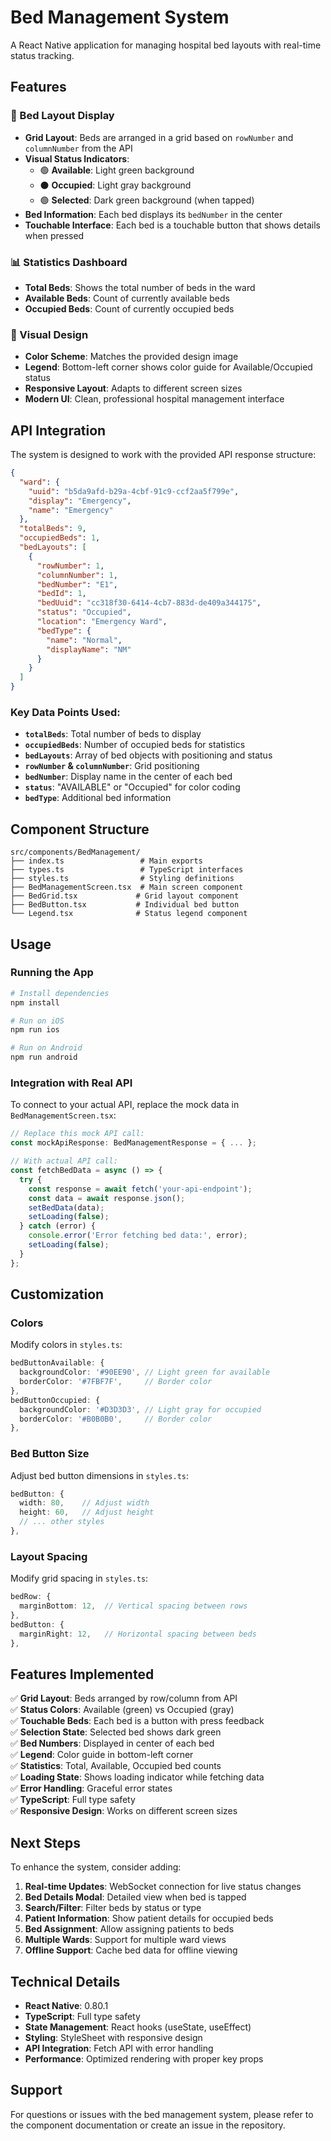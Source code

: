 # Bed Management System

A React Native application for managing hospital bed layouts with real-time status tracking.

## Features

### 🏥 Bed Layout Display

- **Grid Layout**: Beds are arranged in a grid based on `rowNumber` and `columnNumber` from the API
- **Visual Status Indicators**:
  - 🟢 **Available**: Light green background
  - ⚫ **Occupied**: Light gray background
  - 🟢 **Selected**: Dark green background (when tapped)
- **Bed Information**: Each bed displays its `bedNumber` in the center
- **Touchable Interface**: Each bed is a touchable button that shows details when pressed

### 📊 Statistics Dashboard

- **Total Beds**: Shows the total number of beds in the ward
- **Available Beds**: Count of currently available beds
- **Occupied Beds**: Count of currently occupied beds

### 🎨 Visual Design

- **Color Scheme**: Matches the provided design image
- **Legend**: Bottom-left corner shows color guide for Available/Occupied status
- **Responsive Layout**: Adapts to different screen sizes
- **Modern UI**: Clean, professional hospital management interface

## API Integration

The system is designed to work with the provided API response structure:

```json
{
  "ward": {
    "uuid": "b5da9afd-b29a-4cbf-91c9-ccf2aa5f799e",
    "display": "Emergency",
    "name": "Emergency"
  },
  "totalBeds": 9,
  "occupiedBeds": 1,
  "bedLayouts": [
    {
      "rowNumber": 1,
      "columnNumber": 1,
      "bedNumber": "E1",
      "bedId": 1,
      "bedUuid": "cc318f30-6414-4cb7-883d-de409a344175",
      "status": "Occupied",
      "location": "Emergency Ward",
      "bedType": {
        "name": "Normal",
        "displayName": "NM"
      }
    }
  ]
}
```

### Key Data Points Used:

- **`totalBeds`**: Total number of beds to display
- **`occupiedBeds`**: Number of occupied beds for statistics
- **`bedLayouts`**: Array of bed objects with positioning and status
- **`rowNumber` & `columnNumber`**: Grid positioning
- **`bedNumber`**: Display name in the center of each bed
- **`status`**: "AVAILABLE" or "Occupied" for color coding
- **`bedType`**: Additional bed information

## Component Structure

```
src/components/BedManagement/
├── index.ts                 # Main exports
├── types.ts                 # TypeScript interfaces
├── styles.ts                # Styling definitions
├── BedManagementScreen.tsx  # Main screen component
├── BedGrid.tsx             # Grid layout component
├── BedButton.tsx           # Individual bed button
└── Legend.tsx              # Status legend component
```

## Usage

### Running the App

```bash
# Install dependencies
npm install

# Run on iOS
npm run ios

# Run on Android
npm run android
```

### Integration with Real API

To connect to your actual API, replace the mock data in `BedManagementScreen.tsx`:

```typescript
// Replace this mock API call:
const mockApiResponse: BedManagementResponse = { ... };

// With actual API call:
const fetchBedData = async () => {
  try {
    const response = await fetch('your-api-endpoint');
    const data = await response.json();
    setBedData(data);
    setLoading(false);
  } catch (error) {
    console.error('Error fetching bed data:', error);
    setLoading(false);
  }
};
```

## Customization

### Colors

Modify colors in `styles.ts`:

```typescript
bedButtonAvailable: {
  backgroundColor: '#90EE90', // Light green for available
  borderColor: '#7FBF7F',     // Border color
},
bedButtonOccupied: {
  backgroundColor: '#D3D3D3', // Light gray for occupied
  borderColor: '#B0B0B0',     // Border color
},
```

### Bed Button Size

Adjust bed button dimensions in `styles.ts`:

```typescript
bedButton: {
  width: 80,    // Adjust width
  height: 60,   // Adjust height
  // ... other styles
},
```

### Layout Spacing

Modify grid spacing in `styles.ts`:

```typescript
bedRow: {
  marginBottom: 12,  // Vertical spacing between rows
},
bedButton: {
  marginRight: 12,   // Horizontal spacing between beds
},
```

## Features Implemented

✅ **Grid Layout**: Beds arranged by row/column from API  
✅ **Status Colors**: Available (green) vs Occupied (gray)  
✅ **Touchable Beds**: Each bed is a button with press feedback  
✅ **Selection State**: Selected bed shows dark green  
✅ **Bed Numbers**: Displayed in center of each bed  
✅ **Legend**: Color guide in bottom-left corner  
✅ **Statistics**: Total, Available, Occupied bed counts  
✅ **Loading State**: Shows loading indicator while fetching data  
✅ **Error Handling**: Graceful error states  
✅ **TypeScript**: Full type safety  
✅ **Responsive Design**: Works on different screen sizes

## Next Steps

To enhance the system, consider adding:

1. **Real-time Updates**: WebSocket connection for live status changes
2. **Bed Details Modal**: Detailed view when bed is tapped
3. **Search/Filter**: Filter beds by status or type
4. **Patient Information**: Show patient details for occupied beds
5. **Bed Assignment**: Allow assigning patients to beds
6. **Multiple Wards**: Support for multiple ward views
7. **Offline Support**: Cache bed data for offline viewing

## Technical Details

- **React Native**: 0.80.1
- **TypeScript**: Full type safety
- **State Management**: React hooks (useState, useEffect)
- **Styling**: StyleSheet with responsive design
- **API Integration**: Fetch API with error handling
- **Performance**: Optimized rendering with proper key props

## Support

For questions or issues with the bed management system, please refer to the component documentation or create an issue in the repository.
